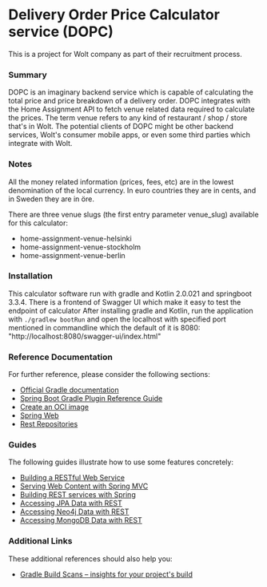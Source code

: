 # Delivery Order Price Calculator service (DOPC)

This is a project for Wolt company as part of their recruitment process.

### Summary
DOPC is an imaginary backend service which is capable of 
calculating the total price and price breakdown of a delivery order. 
DOPC integrates with the Home Assignment API to fetch venue related data required to
calculate the prices. The term venue refers to any kind of restaurant / shop / store that's in Wolt.
The potential clients of DOPC might be other backend services, 
Wolt's consumer mobile apps, or even some third parties which integrate with Wolt.


### Notes
All the money related information (prices, fees, etc) are in the lowest denomination of the local currency. 
In euro countries they are in cents, and in Sweden they are in öre.

There are three venue slugs (the first entry parameter venue_slug) available for this calculator:

* home-assignment-venue-helsinki
* home-assignment-venue-stockholm
* home-assignment-venue-berlin


### Installation
This calculator software run with gradle and Kotlin 2.0.021 and springboot 3.3.4. 
There is a frontend of Swagger UI which make it easy to test the endpoint of calculator
After installing gradle and Kotlin, run the application with `./gradlew bootRun` and open the localhost 
with specified port mentioned in commandline which the default of it is 8080:
"http://localhost:8080/swagger-ui/index.html"

### Reference Documentation
For further reference, please consider the following sections:

* [Official Gradle documentation](https://docs.gradle.org)
* [Spring Boot Gradle Plugin Reference Guide](https://docs.spring.io/spring-boot/3.3.4/gradle-plugin)
* [Create an OCI image](https://docs.spring.io/spring-boot/3.3.4/gradle-plugin/packaging-oci-image.html)
* [Spring Web](https://docs.spring.io/spring-boot/docs/3.3.4/reference/htmlsingle/index.html#web)
* [Rest Repositories](https://docs.spring.io/spring-boot/docs/3.3.4/reference/htmlsingle/index.html#howto.data-access.exposing-spring-data-repositories-as-rest)

### Guides
The following guides illustrate how to use some features concretely:

* [Building a RESTful Web Service](https://spring.io/guides/gs/rest-service/)
* [Serving Web Content with Spring MVC](https://spring.io/guides/gs/serving-web-content/)
* [Building REST services with Spring](https://spring.io/guides/tutorials/rest/)
* [Accessing JPA Data with REST](https://spring.io/guides/gs/accessing-data-rest/)
* [Accessing Neo4j Data with REST](https://spring.io/guides/gs/accessing-neo4j-data-rest/)
* [Accessing MongoDB Data with REST](https://spring.io/guides/gs/accessing-mongodb-data-rest/)

### Additional Links
These additional references should also help you:

* [Gradle Build Scans – insights for your project's build](https://scans.gradle.com#gradle)

